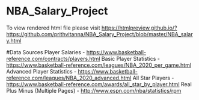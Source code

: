 # NBA_Salary_Project
To view rendered html file please visit https://htmlpreview.github.io/?https://github.com/prithvitanna/NBA_Salary_Project/blob/master/NBA_salary.html

#Data Sources
Player Salaries - https://www.basketball-reference.com/contracts/players.html
Basic Player Statistics - https://www.basketball-reference.com/leagues/NBA_2020_per_game.html
Advanced Player Statistics - https://www.basketball-reference.com/leagues/NBA_2020_advanced.html
All Star Players - https://www.basketball-reference.com/awards/all_star_by_player.html
Real Plus Minus (Multiple Pages) - http://www.espn.com/nba/statistics/rpm
